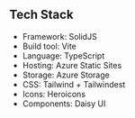 ## Tech Stack

- Framework: SolidJS
- Build tool: Vite
- Language: TypeScript
- Hosting: Azure Static Sites
- Storage: Azure Storage
- CSS: Tailwind + Tailwindest
- Icons: Heroicons
- Components: Daisy UI
